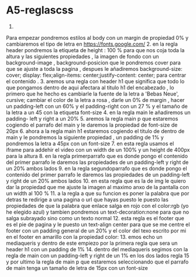 # A5-reglascss
1. 
Para empezar pondremos estilos al body con un margin de propiedad 0% y cambiaremos el tipo de letra en https://fonts.google.com/
2. 
en la regla header pondremos la etiqueta de height : 100 % para que nos coja toda la altura y las siguientes propiedades , la imagen de fondo con un background-image , background-posicion que le pondremos cover para que se ajuste a toda la pagina , despues le añadiremos background-size: cover; display: flex;align-items: center;justify-content: center; para centrar el contenido .
3. 
aremos una regla con header h1 que significa que todo lo que pongamos dentro de aqui afectara al titulo h1 del encabezado , lo primero que he hecho es cambiarle la fuente de la letra a 'Bebas Neue', cursive; cambiar el color de la letra a rosa , darle un 0% de margin , hacer un padding-left con un 60% y el padding-right con un 27 % y el tamaño de la letra a un 45 con la etiqueta font-size
4. 
en la regla main le añadiremos un padding- left y right a un 20% 
5. 
aremos la regla main p que estaremos cogiendo el parrafo del main y le daremos la propiedad de font-size de 20px 
6. 
ahora a la regla main h1 estaremos cogiendo el titulo de dentro de main y le pondremos la siguiente propiedad , un padding de 1% y pondremos la letra a 45px con un font-size
7. 
en esta regla usamos el iframe para addehir el video con un width de un 100% y un height de 400px para la altura
8. 
en la regla primerparrafo que es donde pongo el contenido del primer parrafo le daremos las propiedades de un padding-left y right de un 20% ambos lados
9. 
en la regla segundoparrafo que es donde pongo el contenido del primer parrafo le daremos las propiedades de un padding-left y right de un 20% ambos lados
10. 
en esta regla que es la de img le quiero dar la propiedad que me ajuste la imagen al maximo anxo de la pantalla con un width al 100 % 
11. 
a la regla a que su funcion es poner la palabra que por detras te redirige a una pagina o url que hayas puesto le puesto las propiedades de que la palabra que enlace salga en rojo con el color:rgb (yo he elegido azul) y tambien pondremos un text-decoration:none para que no salga subrayado sino como un texto normal
12. esta regla es el footer que es el pie de pagina y le puesto un text-align center para que se me centre el footer con un padding general de un 20% y el color del texo escrito por mi en el footer en amarillo con la propiedad color:
13. 
emos echo un mediaqueris y dentro de este empiezo por la primera regla que sera un header h1 con un padding de 1% 
14. 
dentro del mediaqueris segimos con la regla de main con un padding-left y right de un 1% en los dos lados 
regla 15 
y por ultimo la regla de main p que estaremos seleccionando que el parrafo de main tenga un tamaño de letra de 15px con un font-size
